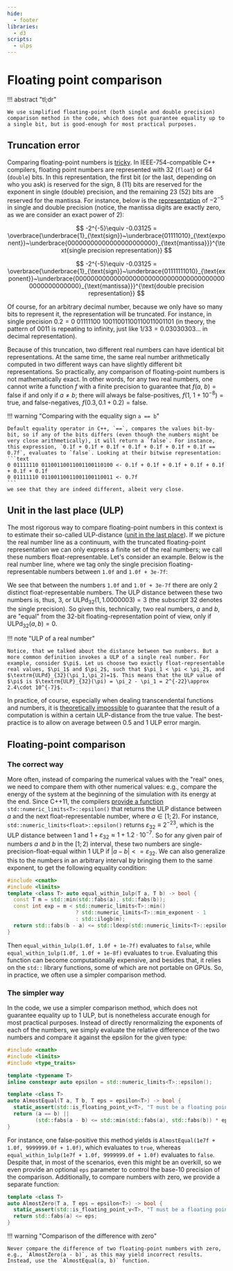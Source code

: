 ```yaml
---
hide:
  - footer
libraries:
  - d3
scripts:
  - ulps
---
```


# Floating point comparison

!!! abstract "tl;dr"

    We use simplified floating-point (both single and double precision) comparison method in the code, which does not guarantee equality up to a single bit, but is good-enough for most practical purposes.
    

## Truncation error

Comparing floating-point numbers is [tricky](https://codingnest.com/the-little-things-comparing-floating-point-numbers/). In IEEE-754-compatible C++ compilers, floating point numbers are represented with 32 (`float`) or 64 (`double`) bits. In this representation, the first bit (or the last, depending on who you ask) is reserved for the sign, 8 (11) bits are reserved for the exponent in single (double) precision, and the remaining 23 (52) bits are reserved for the mantissa. For instance, below is the [representation](https://baseconvert.com/ieee-754-floating-point) of $-2^{-5}$ in single and double precision (notice, the mantissa digits are exactly zero, as we are consider an exact power of $2$):

$$
-2^{-5}\equiv -0.03125 = \overbrace{\underbrace{1}_{\text{sign}}~\underbrace{01111010}_{\text{exponent}}~\underbrace{00000000000000000000000}_{\text{mantissa}}}^{\text{single precision representation}}
$$

$$
-2^{-5}\equiv -0.03125 = \overbrace{\underbrace{1}_{\text{sign}}~\underbrace{01111111010}_{\text{exponent}}~\underbrace{0000000000000000000000000000000000000000000000000000}_{\text{mantissa}}}^{\text{double precision representation}}
$$

Of course, for an arbitrary decimal number, because we only have so many bits to represent it, the representation will be truncated. For instance, in single precision $0.2 = 0~01111100~10011001100110011001101$ (in theory, the pattern of $0011$ is repeating to infinity, just like $1/33 = 0.03030303...$ in decimal representation).

Because of this truncation, two different real numbers can have identical bit representations. At the same time, the same real number arithmetically computed in two different ways can have slightly different bit representations. So practically, any comparison of floating-point numbers is not mathematically exact. In other words, for any two real numbers, one cannot write a function $f$ with a finite precision to guarantee that $f(a,~b) = \textrm{false}$ if and only if $a\ne b$; there will always be false-positives, $f(1,~1+10^{-8})=\textrm{true}$, and false-negatives, $f(0.3,0.1+0.2) =\textrm{false}$.

!!! warning "Comparing with the equality sign `a == b`"

    Default equality operator in C++, `==`, compares the values bit-by-bit, so if any of the bits differs (even though the numbers might be very close arithmetically), it will return a `false`. For instance, this expression, `0.1f + 0.1f + 0.1f + 0.1f + 0.1f + 0.1f + 0.1f == 0.7f`, evaluates to `false`. Looking at their bitwise representation:
    ```text
    0 01111110 01100110011001100110100 <- 0.1f + 0.1f + 0.1f + 0.1f + 0.1f + 0.1f + 0.1f
    0 01111110 01100110011001100110011 <- 0.7f
    ```
    we see that they are indeed different, albeit very close.

## Unit in the last place (ULP)

The most rigorous way to compare floating-point numbers in this context is to estimate their so-called ULP-distance ([unit in the last place](https://en.wikipedia.org/wiki/Unit_in_the_last_place)). If we picture the real number line as a continuum, with the truncated floating-point representation we can only express a finite set of the real numbers; we call these numbers float-representable. Let's consider an example. Below is the real number line, where we tag only the single precision floating-representable numbers between `1.0f` and `1.0f + 3e-7f`:

<div class="d3-diagram" id="plotulps0"></div>

We see that between the numbers `1.0f` and `1.0f + 3e-7f` there are only $2$ distinct float-representable numbers. The ULP distance between these two numbers is, thus, $3$, or $\textrm{ULPd}_{32}(1, 1.0000003) = 3$ (the subscript $32$ denotes the single precision). So given this, technically, two real numbers, $a$ and $b$, are "equal" from the 32-bit floating-representation point of view, only if $\textrm{ULPd}_{32}(a, b) = 0$.

!!! note "ULP of a real number"

    Notice, that we talked about the distance between two numbers. But a more common definition invokes a ULP of a single real number. For example, consider $\pi$. Let us choose two exactly float-representable real values, $\pi_1$ and $\pi_2$, such that $\pi_1 < \pi < \pi_2$, and $\textrm{ULPd}_{32}(\pi_1,\pi_2)=1$. This means that the ULP value of $\pi$ is $\textrm{ULP}_{32}(\pi) = \pi_2 - \pi_1 = 2^{-22}\approx 2.4\cdot 10^{-7}$.

In practice, of course, especially when dealing transcendental functions and numbers, it is [theoretically impossible](https://en.wikipedia.org/wiki/Rounding#Table-maker's_dilemma) to guarantee that the result of a computation is within a certain ULP-distance from the true value. The best-practice is to allow on average between $0.5$ and $1$ ULP error margin. 

## Floating-point comparison

### The correct way

More often, instead of comparing the numerical values with the "real" ones, we need to compare them with other numerical values: e.g., compare the energy of the system at the beginning of the simulation with its energy at the end. Since C++11, the compilers [provide a function](https://en.cppreference.com/w/cpp/types/numeric_limits/epsilon) `std::numeric_limits<T>::epsilon()` that returns the ULP distance between $a$ and the next float-representable number, where $a\in [1;2)$. For instance, `std::numeric_limits<float>::epsilon()` returns $\varepsilon_{32}\equiv 2^{-23}$, which is the ULP distance between $1$ and $1 + \varepsilon_{32}\approx 1 + 1.2\cdot 10^{-7}$. So for any given pair of numbers $a$ and $b$ in the $[1;2)$ interval, these two numbers are single-precision-float-equal within $1$ ULP if $|a-b|<=\varepsilon_{32}$. We can also generalize this to the numbers in an arbitrary interval by bringing them to the same exponent, to get the following equality condition:

```c++
#include <cmath>
#include <limits>
template <class T> auto equal_within_1ulp(T a, T b) -> bool {
  const T m = std::min(std::fabs(a), std::fabs(b));
  const int exp = m < std::numeric_limits<T>::min()
                      ? std::numeric_limits<T>::min_exponent - 1
                      : std::ilogb(m);
  return std::fabs(b - a) <= std::ldexp(std::numeric_limits<T>::epsilon(), exp);
}
```

Then `equal_within_1ulp(1.0f, 1.0f + 1e-7f)` evaluates to `false`, while `equal_within_1ulp(1.0f, 1.0f + 1e-8f)` evaluates to `true`. Evaluating this function can become computationally expensive, and besides that, it relies on the `std::` library functions, some of which are not portable on GPUs. So, in practice, we often use a simpler comparison method.

### The simpler way

In the code, we use a simpler comparison method, which does not guarantee equality up to $1$ ULP, but is nonetheless accurate enough for most practical purposes. Instead of directly renormalizing the exponents of each of the numbers, we simply evaluate the relative difference of the two numbers and compare it against the epsilon for the given type:

```c++
#include <cmath>
#include <limits>
#include <type_traits>

template <typename T>
inline constexpr auto epsilon = std::numeric_limits<T>::epsilon();

template <class T> 
auto AlmostEqual(T a, T b, T eps = epsilon<T>) -> bool {
  static_assert(std::is_floating_point_v<T>, "T must be a floating point type");
  return (a == b) ||
         (std::fabs(a - b) <= std::min(std::fabs(a), std::fabs(b)) * eps);
}
```

For instance, one false-positive this method yields is `AlmostEqual(1e7f + 1.0f, 9999999.0f + 1.0f)`, which evaluates to `true`, whereas `equal_within_1ulp(1e7f + 1.0f, 9999999.0f + 1.0f)` evaluates to `false`. Despite that, in most of the scenarios, even this might be an overkill, so we even provide an optional `eps` parameter to control the base-10 precision of the comparison. Additionally, to compare numbers with zero, we provide a separate function:

```c++
template <class T>
auto AlmostZero(T a, T eps = epsilon<T>) -> bool {
  static_assert(std::is_floating_point_v<T>, "T must be a floating point type");
  return std::fabs(a) <= eps;
}
```

!!! warning "Comparison of the difference with zero"

    Never compare the difference of two floating-point numbers with zero, e.g., `AlmostZero(a - b)`, as this may yield incorrect results. Instead, use the `AlmostEqual(a, b)` function.